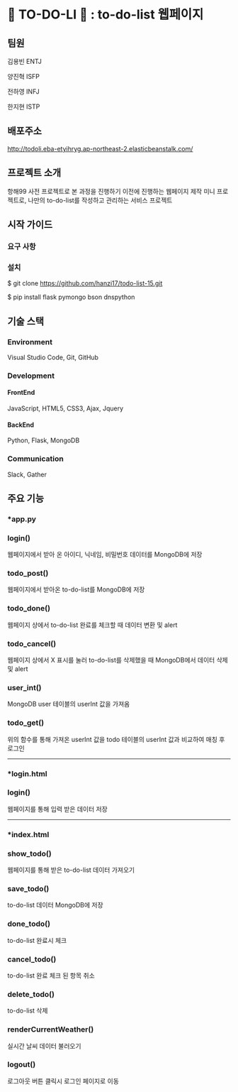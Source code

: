 # 🐸 TO-DO-LI 🐸 : to-do-list 웹페이지

## 팀원
김용빈 ENTJ

양진혁 ISFP

전하영 INFJ

한지현 ISTP

## 배포주소
http://todoli.eba-etyihryg.ap-northeast-2.elasticbeanstalk.com/

## 프로젝트 소개
항해99 사전 프로젝트로 본 과정을 진행하기 이전에 진행하는 웹페이지 제작 미니 프로젝트로, 나만의 to-do-list를 작성하고 관리하는 서비스 프로젝트

## 시작 가이드
### 요구 사항

### 설치 
$ git clone https://github.com/hanzi17/todo-list-15.git

$ pip install flask pymongo bson dnspython

## 기술 스택
### Environment
Visual Studio Code, Git, GitHub
### Development
#### FrontEnd
JavaScript, HTML5, CSS3, Ajax, Jquery
#### BackEnd
Python, Flask, MongoDB
### Communication
Slack, Gather

## 주요 기능
### *app.py

### login()
웹페이지에서 받아 온 아이디, 닉네임, 비밀번호 데이터를 MongoDB에 저장

### todo_post()
웹페이지에서 받아온 to-do-list를 MongoDB에 저장

### todo_done()
웹페이지 상에서 to-do-list 완료를 체크할 때 데이터 변환 및 alert 

### todo_cancel()
웹페이지 상에서 X 표시를 눌러 to-do-list를 삭제했을 때 MongoDB에서 데이터 삭제 및 alert

### user_int()
MongoDB user 테이블의 userInt 값을 가져옴

### todo_get()
위의 함수를 통해 가져온 userInt 값을 todo 테이블의 userInt 값과 비교하여 매칭 후 로그인

----------------

### *login.html

### login()
웹페이지를 통해 입력 받은 데이터 저장

----------------

### *index.html

### show_todo()
웹페이지를 통해 받은 to-do-list 데이터 가져오기

### save_todo()
to-do-list 데이터 MongoDB에 저장

### done_todo()
to-do-list 완료시 체크

### cancel_todo()
to-do-list 완료 체크 된 항목 취소

### delete_todo()
to-do-list 삭제

### renderCurrentWeather()
실시간 날씨 데이터 불러오기

### logout()
로그아웃 버튼 클릭시 로그인 페이지로 이동

